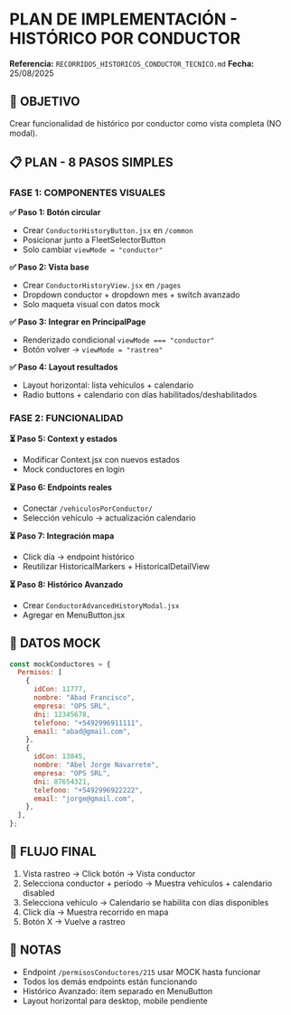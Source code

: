 # PLAN DE IMPLEMENTACIÓN - HISTÓRICO POR CONDUCTOR

**Referencia:** `RECORRIDOS_HISTORICOS_CONDUCTOR_TECNICO.md`
**Fecha:** 25/08/2025

## 🎯 OBJETIVO

Crear funcionalidad de histórico por conductor como vista completa (NO modal).

## 📋 PLAN - 8 PASOS SIMPLES

### **FASE 1: COMPONENTES VISUALES**

**✅ Paso 1: Botón circular**

- Crear `ConductorHistoryButton.jsx` en `/common`
- Posicionar junto a FleetSelectorButton
- Solo cambiar `viewMode = "conductor"`

**✅ Paso 2: Vista base**

- Crear `ConductorHistoryView.jsx` en `/pages`
- Dropdown conductor + dropdown mes + switch avanzado
- Solo maqueta visual con datos mock

**✅ Paso 3: Integrar en PrincipalPage**

- Renderizado condicional `viewMode === "conductor"`
- Botón volver → `viewMode = "rastreo"`

**✅ Paso 4: Layout resultados**

- Layout horizontal: lista vehículos + calendario
- Radio buttons + calendario con días habilitados/deshabilitados

### **FASE 2: FUNCIONALIDAD**

**⏳ Paso 5: Context y estados**

- Modificar Context.jsx con nuevos estados
- Mock conductores en login

**⏳ Paso 6: Endpoints reales**

- Conectar `/vehiculosPorConductor/`
- Selección vehículo → actualización calendario

**⏳ Paso 7: Integración mapa**

- Click día → endpoint histórico
- Reutilizar HistoricalMarkers + HistoricalDetailView

**⏳ Paso 8: Histórico Avanzado**

- Crear `ConductorAdvancedHistoryModal.jsx`
- Agregar en MenuButton.jsx

## 🔧 DATOS MOCK

```javascript
const mockConductores = {
  Permisos: [
    {
      idCon: 11777,
      nombre: "Abad Francisco",
      empresa: "OPS SRL",
      dni: 12345678,
      telefono: "+5492996911111",
      email: "abad@gmail.com",
    },
    {
      idCon: 13845,
      nombre: "Abel Jorge Navarrete",
      empresa: "OPS SRL",
      dni: 87654321,
      telefono: "+5492996922222",
      email: "jorge@gmail.com",
    },
  ],
};
```

## 🎯 FLUJO FINAL

1. Vista rastreo → Click botón → Vista conductor
2. Selecciona conductor + período → Muestra vehículos + calendario disabled
3. Selecciona vehículo → Calendario se habilita con días disponibles
4. Click día → Muestra recorrido en mapa
5. Botón X → Vuelve a rastreo

## 📌 NOTAS

- Endpoint `/permisosConductores/215` usar MOCK hasta funcionar
- Todos los demás endpoints están funcionando
- Histórico Avanzado: item separado en MenuButton
- Layout horizontal para desktop, mobile pendiente
